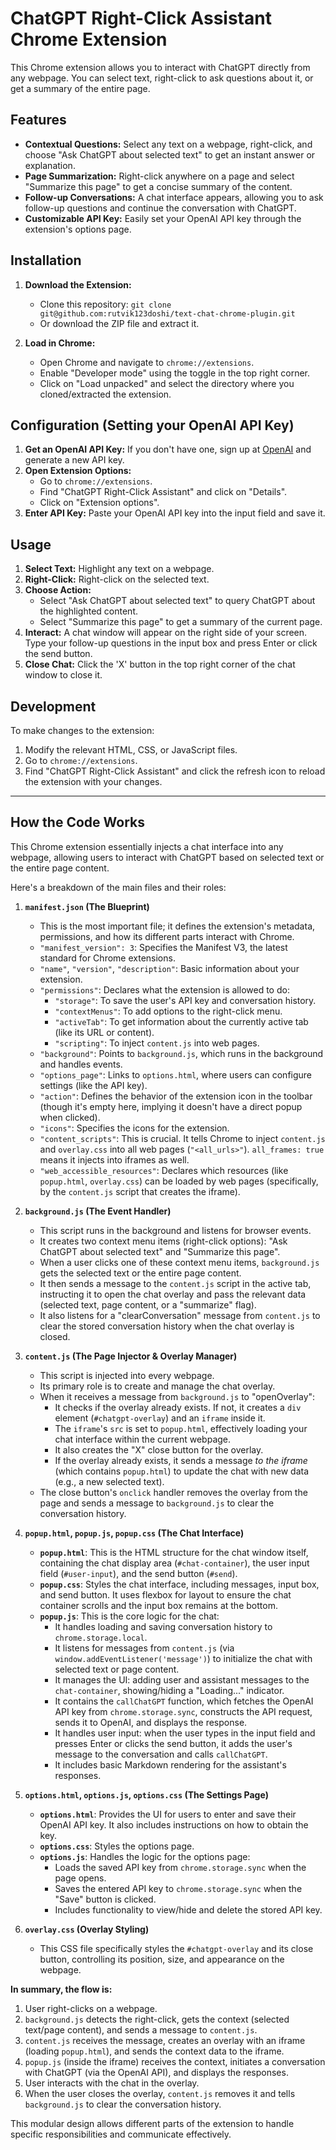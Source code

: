 # ChatGPT Right-Click Assistant Chrome Extension

This Chrome extension allows you to interact with ChatGPT directly from any webpage. You can select text, right-click to ask questions about it, or get a summary of the entire page.

## Features

*   **Contextual Questions:** Select any text on a webpage, right-click, and choose "Ask ChatGPT about selected text" to get an instant answer or explanation.
*   **Page Summarization:** Right-click anywhere on a page and select "Summarize this page" to get a concise summary of the content.
*   **Follow-up Conversations:** A chat interface appears, allowing you to ask follow-up questions and continue the conversation with ChatGPT.
*   **Customizable API Key:** Easily set your OpenAI API key through the extension's options page.

## Installation

1.  **Download the Extension:**
    *   Clone this repository: `git clone git@github.com:rutvik123doshi/text-chat-chrome-plugin.git`
    *   Or download the ZIP file and extract it.

2.  **Load in Chrome:**
    *   Open Chrome and navigate to `chrome://extensions`.
    *   Enable "Developer mode" using the toggle in the top right corner.
    *   Click on "Load unpacked" and select the directory where you cloned/extracted the extension.

## Configuration (Setting your OpenAI API Key)

1.  **Get an OpenAI API Key:** If you don't have one, sign up at [OpenAI](https://platform.openai.com/) and generate a new API key.
2.  **Open Extension Options:**
    *   Go to `chrome://extensions`.
    *   Find "ChatGPT Right-Click Assistant" and click on "Details".
    *   Click on "Extension options".
3.  **Enter API Key:** Paste your OpenAI API key into the input field and save it.

## Usage

1.  **Select Text:** Highlight any text on a webpage.
2.  **Right-Click:** Right-click on the selected text.
3.  **Choose Action:**
    *   Select "Ask ChatGPT about selected text" to query ChatGPT about the highlighted content.
    *   Select "Summarize this page" to get a summary of the current page.
4.  **Interact:** A chat window will appear on the right side of your screen. Type your follow-up questions in the input box and press Enter or click the send button.
5.  **Close Chat:** Click the 'X' button in the top right corner of the chat window to close it.

## Development

To make changes to the extension:

1.  Modify the relevant HTML, CSS, or JavaScript files.
2.  Go to `chrome://extensions`.
3.  Find "ChatGPT Right-Click Assistant" and click the refresh icon to reload the extension with your changes.

---

## How the Code Works

This Chrome extension essentially injects a chat interface into any webpage, allowing users to interact with ChatGPT based on selected text or the entire page content.

Here's a breakdown of the main files and their roles:

1.  **`manifest.json` (The Blueprint)**
    *   This is the most important file; it defines the extension's metadata, permissions, and how its different parts interact with Chrome.
    *   `"manifest_version": 3`: Specifies the Manifest V3, the latest standard for Chrome extensions.
    *   `"name"`, `"version"`, `"description"`: Basic information about your extension.
    *   `"permissions"`: Declares what the extension is allowed to do:
        *   `"storage"`: To save the user's API key and conversation history.
        *   `"contextMenus"`: To add options to the right-click menu.
        *   `"activeTab"`: To get information about the currently active tab (like its URL or content).
        *   `"scripting"`: To inject `content.js` into web pages.
    *   `"background"`: Points to `background.js`, which runs in the background and handles events.
    *   `"options_page"`: Links to `options.html`, where users can configure settings (like the API key).
    *   `"action"`: Defines the behavior of the extension icon in the toolbar (though it's empty here, implying it doesn't have a direct popup when clicked).
    *   `"icons"`: Specifies the icons for the extension.
    *   `"content_scripts"`: This is crucial. It tells Chrome to inject `content.js` and `overlay.css` into all web pages (`"<all_urls>"`). `all_frames: true` means it injects into iframes as well.
    *   `"web_accessible_resources"`: Declares which resources (like `popup.html`, `overlay.css`) can be loaded by web pages (specifically, by the `content.js` script that creates the iframe).

2.  **`background.js` (The Event Handler)**
    *   This script runs in the background and listens for browser events.
    *   It creates two context menu items (right-click options): "Ask ChatGPT about selected text" and "Summarize this page".
    *   When a user clicks one of these context menu items, `background.js` gets the selected text or the entire page content.
    *   It then sends a message to the `content.js` script in the active tab, instructing it to open the chat overlay and pass the relevant data (selected text, page content, or a "summarize" flag).
    *   It also listens for a "clearConversation" message from `content.js` to clear the stored conversation history when the chat overlay is closed.

3.  **`content.js` (The Page Injector & Overlay Manager)**
    *   This script is injected into every webpage.
    *   Its primary role is to create and manage the chat overlay.
    *   When it receives a message from `background.js` to "openOverlay":
        *   It checks if the overlay already exists. If not, it creates a `div` element (`#chatgpt-overlay`) and an `iframe` inside it.
        *   The `iframe`'s `src` is set to `popup.html`, effectively loading your chat interface within the current webpage.
        *   It also creates the "X" close button for the overlay.
        *   If the overlay already exists, it sends a message *to the iframe* (which contains `popup.html`) to update the chat with new data (e.g., a new selected text).
    *   The close button's `onclick` handler removes the overlay from the page and sends a message to `background.js` to clear the conversation history.

4.  **`popup.html`, `popup.js`, `popup.css` (The Chat Interface)**
    *   **`popup.html`**: This is the HTML structure for the chat window itself, containing the chat display area (`#chat-container`), the user input field (`#user-input`), and the send button (`#send`).
    *   **`popup.css`**: Styles the chat interface, including messages, input box, and send button. It uses flexbox for layout to ensure the chat container scrolls and the input box remains at the bottom.
    *   **`popup.js`**: This is the core logic for the chat:
        *   It handles loading and saving conversation history to `chrome.storage.local`.
        *   It listens for messages from `content.js` (via `window.addEventListener('message')`) to initialize the chat with selected text or page content.
        *   It manages the UI: adding user and assistant messages to the `chat-container`, showing/hiding a "Loading..." indicator.
        *   It contains the `callChatGPT` function, which fetches the OpenAI API key from `chrome.storage.sync`, constructs the API request, sends it to OpenAI, and displays the response.
        *   It handles user input: when the user types in the input field and presses Enter or clicks the send button, it adds the user's message to the conversation and calls `callChatGPT`.
        *   It includes basic Markdown rendering for the assistant's responses.

5.  **`options.html`, `options.js`, `options.css` (The Settings Page)**
    *   **`options.html`**: Provides the UI for users to enter and save their OpenAI API key. It also includes instructions on how to obtain the key.
    *   **`options.css`**: Styles the options page.
    *   **`options.js`**: Handles the logic for the options page:
        *   Loads the saved API key from `chrome.storage.sync` when the page opens.
        *   Saves the entered API key to `chrome.storage.sync` when the "Save" button is clicked.
        *   Includes functionality to view/hide and delete the stored API key.

6.  **`overlay.css` (Overlay Styling)**
    *   This CSS file specifically styles the `#chatgpt-overlay` and its close button, controlling its position, size, and appearance on the webpage.

**In summary, the flow is:**

1.  User right-clicks on a webpage.
2.  `background.js` detects the right-click, gets the context (selected text/page content), and sends a message to `content.js`.
3.  `content.js` receives the message, creates an overlay with an iframe (loading `popup.html`), and sends the context data to the iframe.
4.  `popup.js` (inside the iframe) receives the context, initiates a conversation with ChatGPT (via the OpenAI API), and displays the responses.
5.  User interacts with the chat in the overlay.
6.  When the user closes the overlay, `content.js` removes it and tells `background.js` to clear the conversation history.

This modular design allows different parts of the extension to handle specific responsibilities and communicate effectively.